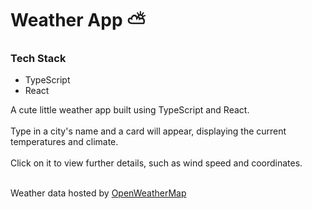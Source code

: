 # Weather App ⛅

### Tech Stack

- TypeScript
- React

<p>A cute little weather app built using TypeScript and React.
</br>
</br>
Type in a city's name and a card will appear, displaying the current temperatures and climate.
</br>
</br>
Click on it to view further details, such as wind speed and coordinates.
</br>
</br>
 <p>Weather data hosted by <a href='https://openweathermap.org/'>OpenWeatherMap</a></p>

